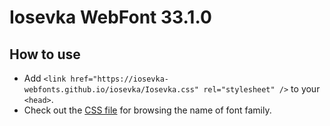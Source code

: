 # Iosevka WebFont 33.1.0

## How to use

- Add `<link href="https://iosevka-webfonts.github.io/iosevka/Iosevka.css" rel="stylesheet" />` to your `<head>`.
- Check out the [CSS file](./Iosevka.css) for browsing the name of font family.
